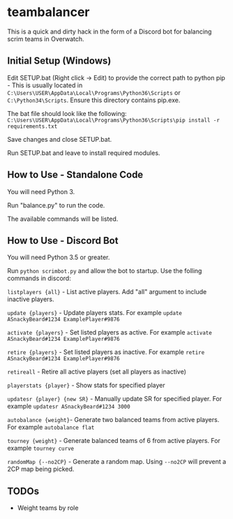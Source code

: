 # teambalancer

This is a quick and dirty hack in the form of a Discord bot for
balancing scrim teams in Overwatch.

## Initial Setup (Windows)

Edit SETUP.bat (Right click -> Edit) to provide the correct path to python pip - This is usually located in `C:\Users\USER\AppData\Local\Programs\Python36\Scripts` or `C:\Python34\Scripts`. Ensure this directory contains pip.exe.

The bat file should look like the following:
`C:\Users\USER\AppData\Local\Programs\Python36\Scripts\pip install -r requirements.txt`

Save changes and close SETUP.bat.

Run SETUP.bat and leave to install required modules.

## How to Use - Standalone Code

You will need Python 3.

Run "balance.py" to run the code.

The available commands will be listed.

## How to Use - Discord Bot

You will need Python 3.5 or greater.

Run `python scrimbot.py` and allow the bot to startup. Use the folling commands in discord:

  `listplayers {all}` - List active players. Add "all" argument to include inactive players.
  
  `update {players}` - Update players stats. For example `update ASnackyBeard#1234 ExamplePlayer#9876`
  
  `activate {players}` - Set listed players as active. For example `activate ASnackyBeard#1234 ExamplePlayer#9876`
  
  `retire {players}` - Set listed players as inactive. For example `retire ASnackyBeard#1234 ExamplePlayer#9876`
  
  `retireall` - Retire all active players (set all players as inactive)
  
  `playerstats {player}` - Show stats for specified player
  
  `updatesr {player} {new SR}` - Manually update SR for specified player. For example `updatesr ASnackyBeard#1234 3000`
  
  `autobalance {weight}`- Generate two balanced teams from active players. For example `autobalance flat`
  
  `tourney {weight}` - Generate balanced teams of 6 from active players. For example `tourney curve`
  
  `randomMap {--no2CP}` - Generate a random map. Using `--no2CP` will prevent a 2CP map being picked.
  
  


## TODOs

- Weight teams by role

